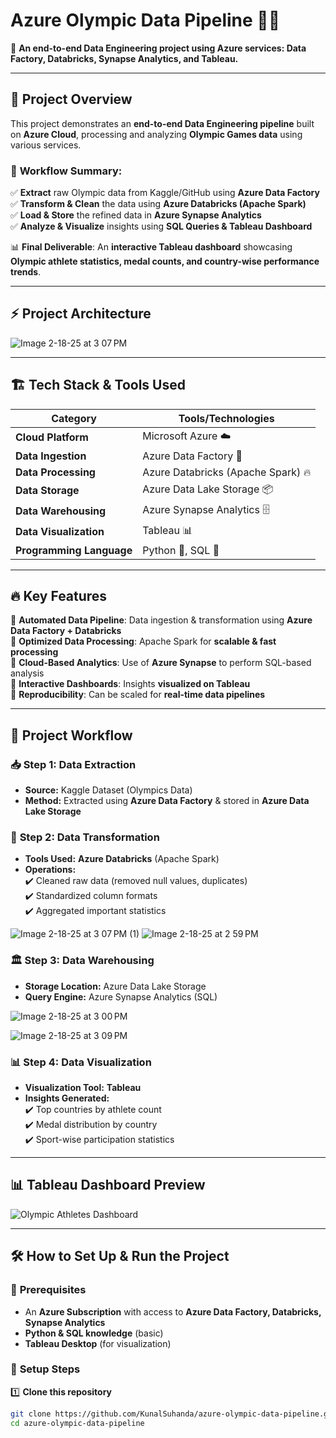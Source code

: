# **Azure Olympic Data Pipeline** 🏅🚀
📌 **An end-to-end Data Engineering project using Azure services: Data Factory, Databricks, Synapse Analytics, and Tableau.**

---

## 📌 **Project Overview**
This project demonstrates an **end-to-end Data Engineering pipeline** built on **Azure Cloud**, processing and analyzing **Olympic Games data** using various services.

### 🔹 **Workflow Summary:**
✅ **Extract** raw Olympic data from Kaggle/GitHub using **Azure Data Factory**  
✅ **Transform & Clean** the data using **Azure Databricks (Apache Spark)**  
✅ **Load & Store** the refined data in **Azure Synapse Analytics**  
✅ **Analyze & Visualize** insights using **SQL Queries & Tableau Dashboard**  

📊 **Final Deliverable**: An **interactive Tableau dashboard** showcasing **Olympic athlete statistics, medal counts, and country-wise performance trends**.

---

## ⚡ **Project Architecture**

![Image 2-18-25 at 3 07 PM](https://github.com/user-attachments/assets/1cf2a048-9179-4e9f-bc24-13e12e0fe79f)

---

## 🏗️ **Tech Stack & Tools Used**
| **Category**     | **Tools/Technologies**  |
|-----------------|-----------------------|
| **Cloud Platform** | Microsoft Azure ☁️ |
| **Data Ingestion** | Azure Data Factory 🔄 |
| **Data Processing** | Azure Databricks (Apache Spark) 🔥 |
| **Data Storage** | Azure Data Lake Storage 📦 |
| **Data Warehousing** | Azure Synapse Analytics 🗄️ |
| **Data Visualization** | Tableau 📊 |
| **Programming Language** | Python 🐍, SQL 📜 |

---

## 🔥 **Key Features**
🔹 **Automated Data Pipeline**: Data ingestion & transformation using **Azure Data Factory + Databricks**  
🔹 **Optimized Data Processing**: Apache Spark for **scalable & fast processing**  
🔹 **Cloud-Based Analytics**: Use of **Azure Synapse** to perform SQL-based analysis  
🔹 **Interactive Dashboards**: Insights **visualized on Tableau**  
🔹 **Reproducibility**: Can be scaled for **real-time data pipelines**  

---

## 🚀 **Project Workflow**
### 📥 **Step 1: Data Extraction**
- **Source:** Kaggle Dataset (Olympics Data)  
- **Method:** Extracted using **Azure Data Factory** & stored in **Azure Data Lake Storage**

### 🔄 **Step 2: Data Transformation**
- **Tools Used:** **Azure Databricks** (Apache Spark)  
- **Operations:**  
  ✔️ Cleaned raw data (removed null values, duplicates)  
  ✔️ Standardized column formats  
  ✔️ Aggregated important statistics  

![Image 2-18-25 at 3 07 PM (1)](https://github.com/user-attachments/assets/6e00ea35-7a61-4f0d-b117-df3763fe460c)
![Image 2-18-25 at 2 59 PM](https://github.com/user-attachments/assets/c0ce834f-1a9c-4154-91eb-23378a449069)

### 🏛 **Step 3: Data Warehousing**
- **Storage Location:** Azure Data Lake Storage  
- **Query Engine:** Azure Synapse Analytics (SQL)  

![Image 2-18-25 at 3 00 PM](https://github.com/user-attachments/assets/e72e3585-606c-4425-a3af-440a7989fd58)

![Image 2-18-25 at 3 09 PM](https://github.com/user-attachments/assets/492d1fda-1b26-4e9f-8787-6cfb47f9c88a)

### 📊 **Step 4: Data Visualization**

- **Visualization Tool:** **Tableau**  
- **Insights Generated:**  
  ✔️ Top countries by athlete count  
  ✔️ Medal distribution by country  
  ✔️ Sport-wise participation statistics  

---

## 📊 **Tableau Dashboard Preview**
![Olympic Athletes Dashboard](https://github.com/user-attachments/assets/bd2b59ed-1c14-4e6c-985b-658a54dc3b95)



---

## 🛠️ **How to Set Up & Run the Project**
### 🔹 **Prerequisites**
- An **Azure Subscription** with access to **Azure Data Factory, Databricks, Synapse Analytics**
- **Python & SQL knowledge** (basic)
- **Tableau Desktop** (for visualization)

### 📌 **Setup Steps**
1️⃣ **Clone this repository**  
```bash
git clone https://github.com/KunalSuhanda/azure-olympic-data-pipeline.git
cd azure-olympic-data-pipeline
